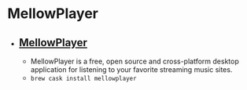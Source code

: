 # MellowPlayer
- [MellowPlayer](https://colinduquesnoy.github.io/MellowPlayer/)
  - 
  - MellowPlayer is a free, open source and cross-platform desktop application for listening to your favorite streaming music sites.
  - `brew cask install mellowplayer`

